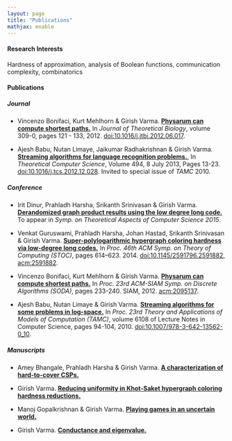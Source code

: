 ```yaml
---
layout: page
title: "Publications"
mathjax: enable
---
```


#### Research Interests

Hardness of approximation, analysis of Boolean functions, communication complexity, combinatorics

#### Publications

##### Journal

- Vincenzo Bonifaci, Kurt Mehlhorn & Girish Varma. **[Physarum can compute shortest paths.](http://arxiv.org/abs/1106.0423)** In *Journal of Theoretical Biology*, volume 309-0, pages 121 - 133, 2012. [doi:10.1016/j.jtbi.2012.06.017](). 

- Ajesh Babu, Nutan Limaye, Jaikumar Radhakrishnan & Girish Varma. **[Streaming algorithms for language recognition problems.](http://arxiv.org/abs/1104.0848)**, In *Theoretical Computer Science*, Volume 494, 8 July 2013, Pages 13-23. [doi:10.1016/j.tcs.2012.12.028](). Invited to special issue of *TAMC* 2010.
  
##### Conference

- Irit Dinur, Prahladh Harsha, Srikanth Srinivasan & Girish Varma. **[Derandomized graph product results using the low degree long code.](http://arxiv.org/1411.3517)** To appear in *Symp. on Theoretical Aspects of Computer Science 2015*.  

- Venkat Guruswami, Prahladh Harsha, Johan Hastad, Srikanth Srinivasan & Girish Varma. **[Super-polylogarithmic hypergraph coloring hardness via low-degree long codes.](http://arxiv.org/abs/1311.7407)** In *Proc. 46th ACM Symp. on Theory of Computing (STOC)*, pages 614–623. 2014. [doi:10.1145/2591796.2591882](), [acm:2591882](http://dl.acm.org/citation.cfm?id=2591882). 

- Vincenzo Bonifaci, Kurt Mehlhorn & Girish Varma. **[Physarum can compute shortest paths.](http://arxiv.org/abs/1106.0423)**  In *Proc. 23rd ACM-SIAM Symp. on Discrete Algorithms (SODA)*, pages 233-240. SIAM, 2012.  [acm:2095137](http://dl.acm.org/citation.cfm?id=2095137). 

- Ajesh Babu, Nutan Limaye & Girish Varma. **[Streaming algorithms for some problems in log-space.](http://arxiv.org/abs/1104.0848)**  In *Proc. 23rd Theory and Applications of Models of Computation (TAMC)*, volume 6108 of
Lecture Notes in Computer Science, pages 94-104, 2010.  [doi:10.1007/978-3-642-13562-0\_10](). 


##### Manuscripts

- Amey Bhangale, Prahladh Harsha & Girish Varma. **[A characterization of hard-to-cover CSPs.](http://arxiv.org/abs/1411.7747)**

- Girish Varma. **[Reducing uniformity in Khot-Saket hypergraph coloring hardness reductions.](http://arxiv.org/abs/1408.0262)**

- Manoj Gopalkrishnan & Girish Varma. **[Playing games in an uncertain world.](http://arxiv.org/abs/1402.4570)**

- Girish Varma. **[Conductance and eigenvalue.](http://arxiv.org/1009.1756)**

